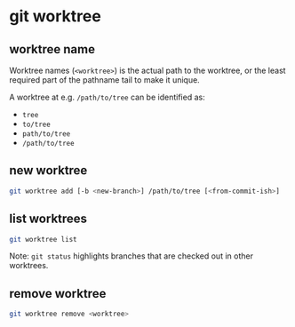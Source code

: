 # git worktree

## worktree name

Worktree names (`<worktree>`) is the actual path to the worktree, or
the least required part of the pathname tail to make it unique.

A worktree at e.g.  `/path/to/tree` can be identified as:

- `tree`
- `to/tree`
- `path/to/tree`
- `/path/to/tree`


## new worktree

```bash
git worktree add [-b <new-branch>] /path/to/tree [<from-commit-ish>]
```


## list worktrees

```bash
git worktree list
```

Note: `git status` highlights branches that are checked out in other worktrees.


## remove worktree

```bash
git worktree remove <worktree>
```
